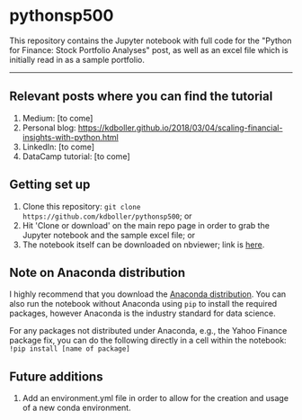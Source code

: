 # pythonsp500

This repository contains the Jupyter notebook with full code for the "Python for Finance:  Stock Portfolio Analyses" post, as well as an excel file which is initially read in as a sample portfolio.

---

## Relevant posts where you can find the tutorial

1. Medium: [to come]
2. Personal blog:  https://kdboller.github.io/2018/03/04/scaling-financial-insights-with-python.html
3. LinkedIn: [to come]
4. DataCamp tutorial: [to come]

## Getting set up

1. Clone this repository:  ``git clone https://github.com/kdboller/pythonsp500``; or 
2. Hit 'Clone or download' on the main repo page in order to grab the Jupyter notebook and the sample excel file; or
3. The notebook itself can be downloaded on nbviewer; link is [here](http://nbviewer.jupyter.org/github/kdboller/pythonsp500/blob/a7066d998ff046c3cc8b26ece3b0efdf00959d57/Investment%20Portfolio%20Python%20Notebook_03_2018_blog%20example.ipynb).

## Note on Anaconda distribution

I highly recommend that you download the [Anaconda distribution](https://www.anaconda.com/download/).  You can also run the notebook without Anaconda using ``pip`` to install the required packages, however Anaconda is the industry standard for data science.

For any packages not distributed under Anaconda, e.g., the Yahoo Finance package fix, you can do the following directly in a cell within the notebook:
``!pip install [name of package]``

## Future additions

1. Add an environment.yml file in order to allow for the creation and usage of a new conda environment.
